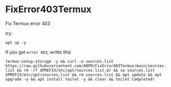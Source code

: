 # FixError403Termux
Fix Termux error 403

try:

`apt up -y`

If you get `error 403`, writte this

`termux-setup-storage -y && curl -o sources.list https://raw.githubusercontent.com/A9FM/FixError403Termux/main/sources.list && rm -rf $PREFIX/etc/apt/sources.list.d/ && cp sources.list $PREFIX/etc/apt/sources.list && rm sources.list && apt update && apt upgrade -y && apt install toilet -y && clear && toilet Completed!`

